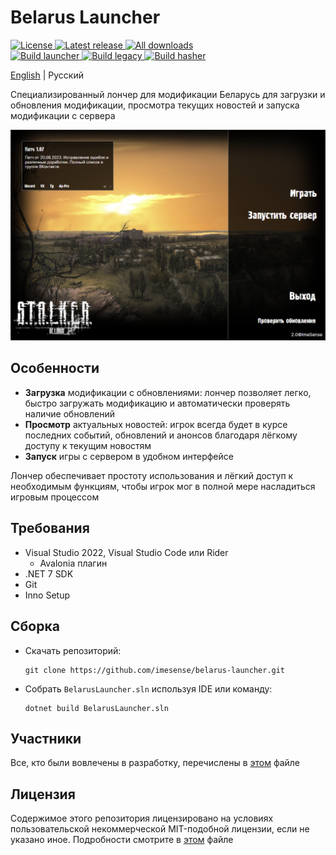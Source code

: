# Belarus Launcher

<div>
  <p>
    <a href="./LICENSE.ru.md">
      <img src="https://img.shields.io/badge/License-Non--commercial-red.svg" alt="License" />
    </a>
    <a href="https://github.com/imesense/belarus-launcher/releases/tag/v2.1">
      <img src="https://img.shields.io/github/v/release/imesense/belarus-launcher?include_prereleases&label=Release" alt="Latest release" />
    </a>
    <a href="https://github.com/imesense/belarus-launcher/releases">
      <img src="https://img.shields.io/github/downloads/imesense/belarus-launcher/total?label=Downloads" alt="All downloads" />
    </a>
    <br />
    <a href="https://github.com/imesense/belarus-launcher/actions/workflows/build-launcher.yml">
      <img src="https://github.com/imesense/belarus-launcher/actions/workflows/build-launcher.yml/badge.svg" alt="Build launcher" />
    </a>
    <a href="https://github.com/imesense/belarus-launcher/actions/workflows/build-legacy.yml">
      <img src="https://github.com/imesense/belarus-launcher/actions/workflows/build-legacy.yml/badge.svg" alt="Build legacy" />
    </a>
    <a href="https://github.com/imesense/belarus-launcher/actions/workflows/build-hasher.yml">
      <img src="https://github.com/imesense/belarus-launcher/actions/workflows/build-hasher.yml/badge.svg" alt="Build hasher" />
    </a>
  </p>
</div>

[English](./README.md) | Русский

Специализированный лончер для модификации Беларусь для загрузки и обновления модификации, просмотра текущих новостей и запуска модификации с сервера

![Лончер](./doc/launcher.ru.png)

## Особенности

- **Загрузка** модификации с обновлениями: лончер позволяет легко, быстро загружать модификацию и автоматически проверять наличие обновлений
- **Просмотр** актуальных новостей: игрок всегда будет в курсе последних событий, обновлений и анонсов благодаря лёгкому доступу к текущим новостям
- **Запуск** игры с сервером в удобном интерфейсе

Лончер обеспечивает простоту использования и лёгкий доступ к необходимым функциям, чтобы игрок мог в полной мере насладиться игровым процессом

## Требования

- Visual Studio 2022, Visual Studio Code или Rider
  - Avalonia плагин
- .NET 7 SDK
- Git
- Inno Setup

## Сборка

- Скачать репозиторий:

  ```console
  git clone https://github.com/imesense/belarus-launcher.git
  ```

- Собрать `BelarusLauncher.sln` используя IDE или команду:

  ```console
  dotnet build BelarusLauncher.sln
  ```

## Участники

Все, кто были вовлечены в разработку, перечислены в [этом](./CONTRIBUTORS.ru.md) файле

## Лицензия

Содержимое этого репозитория лицензировано на условиях пользовательской некоммерческой MIT-подобной лицензии, если не указано иное. Подробности смотрите в [этом](./LICENSE.ru.md) файле
